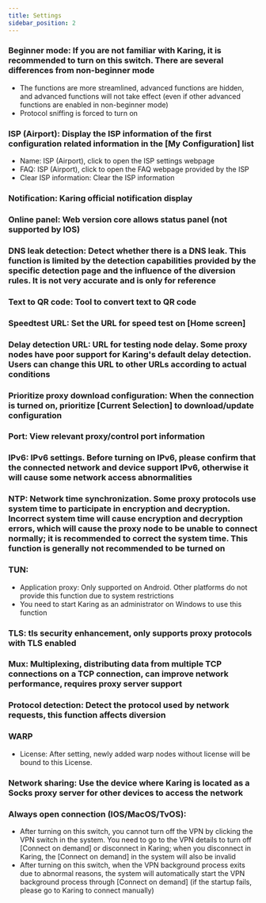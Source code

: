 ```yaml
---
title: Settings
sidebar_position: 2
---
```


### Beginner mode: If you are not familiar with Karing, it is recommended to turn on this switch. There are several differences from non-beginner mode
- The functions are more streamlined, advanced functions are hidden, and advanced functions will not take effect (even if other advanced functions are enabled in non-beginner mode)
- Protocol sniffing is forced to turn on

### ISP (Airport): Display the ISP information of the first configuration related information in the [My Configuration] list
- Name: ISP (Airport), click to open the ISP settings webpage
- FAQ: ISP (Airport), click to open the FAQ webpage provided by the ISP
- Clear ISP information: Clear the ISP information

### Notification: Karing official notification display

### Online panel: Web version core allows status panel (not supported by IOS)

### DNS leak detection: Detect whether there is a DNS leak. This function is limited by the detection capabilities provided by the specific detection page and the influence of the diversion rules. It is not very accurate and is only for reference

### Text to QR code: Tool to convert text to QR code

### Speed ​​test URL: Set the URL for speed test on [Home screen]

### Delay detection URL: URL for testing node delay. Some proxy nodes have poor support for Karing's default delay detection. Users can change this URL to other URLs according to actual conditions

### Prioritize proxy download configuration: When the connection is turned on, prioritize [Current Selection] to download/update configuration

### Port: View relevant proxy/control port information

### IPv6: IPv6 settings. Before turning on IPv6, please confirm that the connected network and device support IPv6, otherwise it will cause some network access abnormalities

### NTP: Network time synchronization. Some proxy protocols use system time to participate in encryption and decryption. Incorrect system time will cause encryption and decryption errors, which will cause the proxy node to be unable to connect normally; it is recommended to correct the system time. This function is generally not recommended to be turned on

### TUN:
- Application proxy: Only supported on Android. Other platforms do not provide this function due to system restrictions
- You need to start Karing as an administrator on Windows to use this function

### TLS: tls security enhancement, only supports proxy protocols with TLS enabled

### Mux: Multiplexing, distributing data from multiple TCP connections on a TCP connection, can improve network performance, requires proxy server support

### Protocol detection: Detect the protocol used by network requests, this function affects diversion

### WARP
- License: After setting, newly added warp nodes without license will be bound to this License.

### Network sharing: Use the device where Karing is located as a Socks proxy server for other devices to access the network

### Always open connection (IOS/MacOS/TvOS):
- After turning on this switch, you cannot turn off the VPN by clicking the VPN switch in the system. You need to go to the VPN details to turn off [Connect on demand] or disconnect in Karing; when you disconnect in Karing, the [Connect on demand] in the system will also be invalid
- After turning on this switch, when the VPN background process exits due to abnormal reasons, the system will automatically start the VPN background process through [Connect on demand] (if the startup fails, please go to Karing to connect manually)